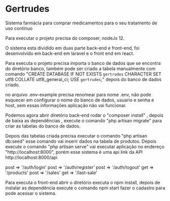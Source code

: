# Gertrudes
Sistema farmácia para comprar medicamentos para o seu tratamento de uso contínuo

Para executar o projeto precisa do composer, nodeJs 12.

O sistema esta dividido em duas parte back-end e front-end, foi desenvolvido em back-end em laravel e o front end em react.

Para executa o projeto precisa importa o banco de dados que se encontra do diretório banco, também pode ser criado a tabela manualmente com comando "CREATE DATABASE IF NOT EXISTS `gertrudes` CHARACTER SET utf8 COLLATE utf8_general_ci;
USE `gertrudes`;" depois do banco de dados criado.

no arquivo .env-example precisa renomear para nome .env, não pode esquecer em configurar o nome do banco de dados, usuario e senha e host, sem essas informações aplicação não vai funcionar.

Podemos agora abrir diretório back-end rodar o "composer install" , depois de baixa as dependências , execute o comando "php artisan migrate" para criar as tabelas do banco de dados.

Depois das tabelas criada precisa executar o comando "php artisan db:seed" esse comando vai inserir dados na tabela de produtos. Depois execute o comando "php artisan serve" vai executar aplicação no endereço "http://localhost:8000", porém esse sistema é uma api 
link da API http://localhost:8000/api

post => '/auth/login'
post => '/auth/register'
post => '/auth/logout'
get =>  '/products'
post => '/sales'
get => '/last-sale'

Para executa o front-end abrir o diretório executa o npm install, depois de instalar as dependência execute o comando npm start fazer o cadastro para pode acessar o sistema.

